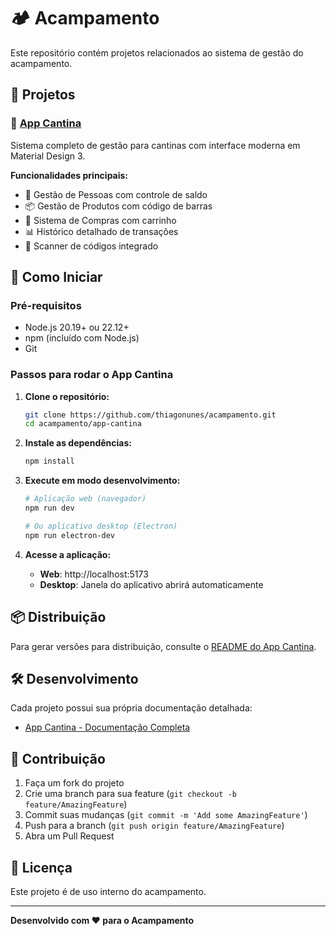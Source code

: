 # 🏕️ Acampamento

Este repositório contém projetos relacionados ao sistema de gestão do acampamento.

## 📁 Projetos

### 🏪 [App Cantina](./app-cantina/)
Sistema completo de gestão para cantinas com interface moderna em Material Design 3.

**Funcionalidades principais:**
- 👥 Gestão de Pessoas com controle de saldo
- 📦 Gestão de Produtos com código de barras
- 🛒 Sistema de Compras com carrinho
- 📊 Histórico detalhado de transações
- 📱 Scanner de códigos integrado

## 🚀 Como Iniciar

### Pré-requisitos
- Node.js 20.19+ ou 22.12+
- npm (incluído com Node.js)
- Git

### Passos para rodar o App Cantina

1. **Clone o repositório:**
   ```bash
   git clone https://github.com/thiagonunes/acampamento.git
   cd acampamento/app-cantina
   ```

2. **Instale as dependências:**
   ```bash
   npm install
   ```

3. **Execute em modo desenvolvimento:**
   ```bash
   # Aplicação web (navegador)
   npm run dev
   
   # Ou aplicativo desktop (Electron)
   npm run electron-dev
   ```

4. **Acesse a aplicação:**
   - **Web**: http://localhost:5173
   - **Desktop**: Janela do aplicativo abrirá automaticamente

## 📦 Distribuição

Para gerar versões para distribuição, consulte o [README do App Cantina](./app-cantina/README.md#-distribuição-cross-platform).

## 🛠️ Desenvolvimento

Cada projeto possui sua própria documentação detalhada:
- [App Cantina - Documentação Completa](./app-cantina/README.md)

## 🤝 Contribuição

1. Faça um fork do projeto
2. Crie uma branch para sua feature (`git checkout -b feature/AmazingFeature`)
3. Commit suas mudanças (`git commit -m 'Add some AmazingFeature'`)
4. Push para a branch (`git push origin feature/AmazingFeature`)
5. Abra um Pull Request

## 📄 Licença

Este projeto é de uso interno do acampamento.

---

**Desenvolvido com ❤️ para o Acampamento**